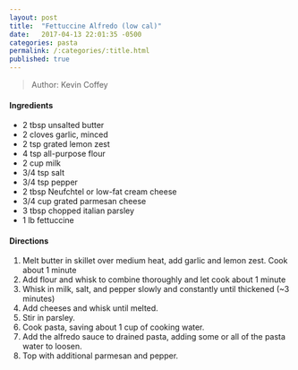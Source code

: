 ```yaml
---
layout: post
title:  "Fettuccine Alfredo (low cal)"
date:   2017-04-13 22:01:35 -0500
categories: pasta
permalink: /:categories/:title.html
published: true
---
```


> Author: Kevin Coffey

#### Ingredients
- 2 tbsp unsalted butter
- 2 cloves garlic, minced
- 2 tsp grated lemon zest
- 4 tsp all-purpose flour
- 2 cup milk
- 3/4 tsp salt
- 3/4 tsp pepper
- 2 tbsp Neufchtel or low-fat cream cheese
- 3/4 cup grated parmesan cheese
- 3 tbsp chopped italian parsley
- 1 lb fettuccine

#### Directions
1. Melt butter in skillet over medium heat, add garlic and lemon zest. Cook about 1 minute
1. Add flour and whisk to combine thoroughly and let cook about 1 minute
1. Whisk in milk, salt, and pepper slowly and constantly until thickened (~3 minutes)
1. Add cheeses and whisk until melted.
1. Stir in parsley.
1. Cook pasta, saving about 1 cup of cooking water.
1. Add the alfredo sauce to drained pasta, adding some or all of the pasta water to loosen.
1. Top with additional parmesan and pepper.
